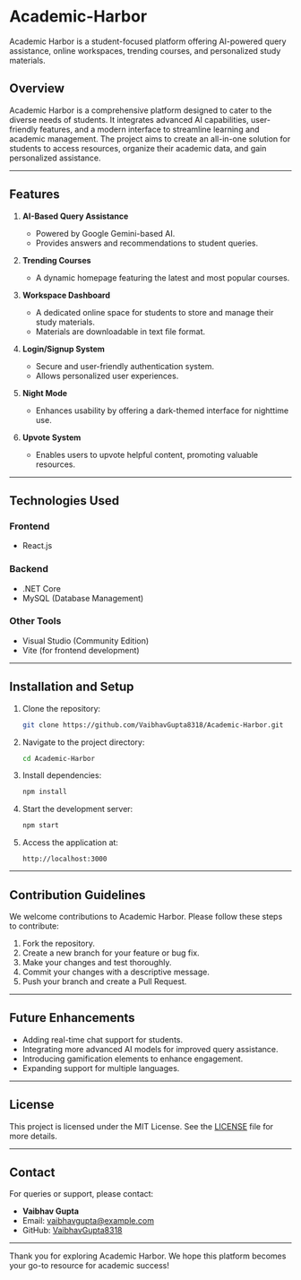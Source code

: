 # Academic-Harbor
Academic Harbor is a student-focused platform offering AI-powered query assistance, online workspaces, trending courses, and personalized study materials.

## Overview
Academic Harbor is a comprehensive platform designed to cater to the diverse needs of students. It integrates advanced AI capabilities, user-friendly features, and a modern interface to streamline learning and academic management. The project aims to create an all-in-one solution for students to access resources, organize their academic data, and gain personalized assistance.

---

## Features

1. **AI-Based Query Assistance**
   - Powered by Google Gemini-based AI.
   - Provides answers and recommendations to student queries.

2. **Trending Courses**
   - A dynamic homepage featuring the latest and most popular courses.

3. **Workspace Dashboard**
   - A dedicated online space for students to store and manage their study materials.
   - Materials are downloadable in text file format.

4. **Login/Signup System**
   - Secure and user-friendly authentication system.
   - Allows personalized user experiences.

5. **Night Mode**
   - Enhances usability by offering a dark-themed interface for nighttime use.

6. **Upvote System**
   - Enables users to upvote helpful content, promoting valuable resources.

---

## Technologies Used

### **Frontend**
- React.js

### **Backend**
- .NET Core
- MySQL (Database Management)

### **Other Tools**
- Visual Studio (Community Edition)
- Vite (for frontend development)

---

## Installation and Setup

1. Clone the repository:
   ```bash
   git clone https://github.com/VaibhavGupta8318/Academic-Harbor.git
   ```

2. Navigate to the project directory:
   ```bash
   cd Academic-Harbor
   ```

3. Install dependencies:
   ```bash
   npm install
   ```

4. Start the development server:
   ```bash
   npm start
   ```

5. Access the application at:
   ```
   http://localhost:3000
   ```

---

## Contribution Guidelines

We welcome contributions to Academic Harbor. Please follow these steps to contribute:

1. Fork the repository.
2. Create a new branch for your feature or bug fix.
3. Make your changes and test thoroughly.
4. Commit your changes with a descriptive message.
5. Push your branch and create a Pull Request.

---

## Future Enhancements

- Adding real-time chat support for students.
- Integrating more advanced AI models for improved query assistance.
- Introducing gamification elements to enhance engagement.
- Expanding support for multiple languages.

---

## License

This project is licensed under the MIT License. See the [LICENSE](LICENSE) file for more details.

---

## Contact

For queries or support, please contact:
- **Vaibhav Gupta**
- Email: [vaibhavgupta@example.com](mailto:vaibhavgupta@example.com)
- GitHub: [VaibhavGupta8318](https://github.com/VaibhavGupta8318)

---

Thank you for exploring Academic Harbor. We hope this platform becomes your go-to resource for academic success!
